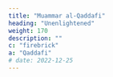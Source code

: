 ```yaml
---
title: "Muammar al-Qaddafi"
heading: "Unenlightened"
weight: 170
description: ""
c: "firebrick"
a: "Qaddafi"
# date: 2022-12-25
---
```

